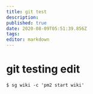 ```yaml
---
title: git test
description: 
published: true
date: 2020-08-09T05:51:39.856Z
tags: 
editor: markdown
---
```


# git testing edit
```shell-session
$ sg wiki -c 'pm2 start wiki'
```